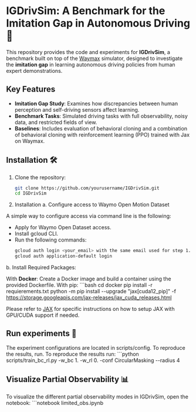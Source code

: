 # IGDrivSim: A Benchmark for the Imitation Gap in Autonomous Driving 🚗

This repository provides the code and experiments for **IGDrivSim**, a benchmark built on top of the [Waymax](https://github.com/waymo-research/waymax.git) simulator, designed to investigate the **imitation gap** in learning autonomous driving policies from human expert demonstrations.

## Key Features
- **Imitation Gap Study**: Examines how discrepancies between human perception and self-driving sensors affect learning.
- **Benchmark Tasks**: Simulated driving tasks with full observability, noisy data, and restricted fields of view.
- **Baselines**: Includes evaluation of behavioral cloning and a combination of behavioral cloning with reinforcement learning (PPO) trained with Jax on Waymax.

## Installation 🛠️

1. Clone the repository:
   ```bash
   git clone https://github.com/yourusername/IGDrivSim.git
   cd IGDrivSim

2. Installation
a. Configure access to Waymo Open Motion Dataset

A simple way to configure access via command line is the following:

- Apply for Waymo Open Dataset access.
- Install gcloud CLI.
- Run the following commands:
    ```bash
    gcloud auth login <your_email> with the same email used for step 1.
    gcloud auth application-default login

b. Install Required Packages:

With **Docker**: Create a Docker image and build a container using the provided Dockerfile.
With pip:
    ```bash
   cd docker
   pip install -r requierements.txt
   python -m pip install --upgrade "jax[cuda12_pip]" -f https://storage.googleapis.com/jax-releases/jax_cuda_releases.html

Please refer to [JAX](https://github.com/google/jax#installation) for specific instructions on how to setup JAX with GPU/CUDA support if needed.

## Run experiments 🔄
The experiment configurations are located in scripts/config. To reproduce the results, run.
To reproduce the results run:
    ```python scripts/train_bc_rl.py -w_bc 1. -w_rl 0. -conf CircularMasking --radius 4

## Visualize Partial Observability 📊
To visualize the different partial observability modes in IGDrivSim, open the notebook:
    ```notebook limited_obs.ipynb


